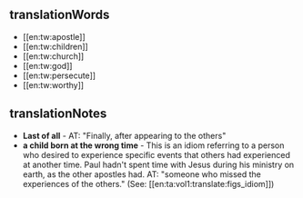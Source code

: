 ## translationWords

* [[en:tw:apostle]]
* [[en:tw:children]]
* [[en:tw:church]]
* [[en:tw:god]]
* [[en:tw:persecute]]
* [[en:tw:worthy]]

## translationNotes

* **Last of all** - AT: "Finally, after appearing to the others"
* **a child born at the wrong time** - This is an idiom referring to a person who desired to experience specific events that others had experienced at another time. Paul hadn't spent time with Jesus during his ministry on earth, as the other apostles had. AT: "someone who missed the experiences of the others." (See: [[en:ta:vol1:translate:figs_idiom]])
